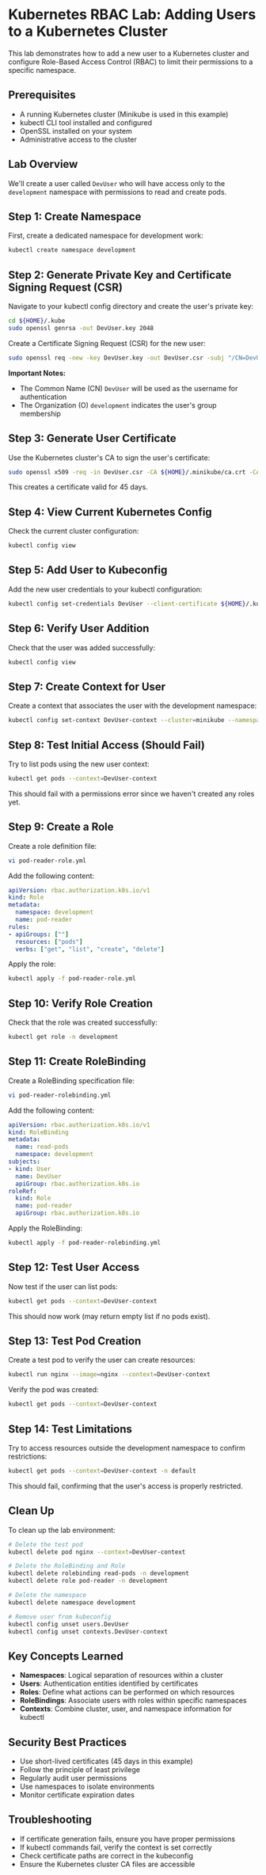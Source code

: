 # Kubernetes RBAC Lab: Adding Users to a Kubernetes Cluster

This lab demonstrates how to add a new user to a Kubernetes cluster and configure Role-Based Access Control (RBAC) to limit their permissions to a specific namespace.

## Prerequisites

- A running Kubernetes cluster (Minikube is used in this example)
- kubectl CLI tool installed and configured
- OpenSSL installed on your system
- Administrative access to the cluster

## Lab Overview

We'll create a user called `DevUser` who will have access only to the `development` namespace with permissions to read and create pods.

## Step 1: Create Namespace

First, create a dedicated namespace for development work:

```bash
kubectl create namespace development
```

## Step 2: Generate Private Key and Certificate Signing Request (CSR)

Navigate to your kubectl config directory and create the user's private key:

```bash
cd ${HOME}/.kube
sudo openssl genrsa -out DevUser.key 2048
```

Create a Certificate Signing Request (CSR) for the new user:

```bash
sudo openssl req -new -key DevUser.key -out DevUser.csr -subj "/CN=DevUser/O=development"
```

**Important Notes:**
- The Common Name (CN) `DevUser` will be used as the username for authentication
- The Organization (O) `development` indicates the user's group membership

## Step 3: Generate User Certificate

Use the Kubernetes cluster's CA to sign the user's certificate:

```bash
sudo openssl x509 -req -in DevUser.csr -CA ${HOME}/.minikube/ca.crt -CAkey ${HOME}/.minikube/ca.key -CAcreateserial -out DevUser.crt -days 45
```

This creates a certificate valid for 45 days.

## Step 4: View Current Kubernetes Config

Check the current cluster configuration:

```bash
kubectl config view
```

## Step 5: Add User to Kubeconfig

Add the new user credentials to your kubectl configuration:

```bash
kubectl config set-credentials DevUser --client-certificate ${HOME}/.kube/DevUser.crt --client-key ${HOME}/.kube/DevUser.key
```

## Step 6: Verify User Addition

Check that the user was added successfully:

```bash
kubectl config view
```

## Step 7: Create Context for User

Create a context that associates the user with the development namespace:

```bash
kubectl config set-context DevUser-context --cluster=minikube --namespace=development --user=DevUser
```

## Step 8: Test Initial Access (Should Fail)

Try to list pods using the new user context:

```bash
kubectl get pods --context=DevUser-context
```

This should fail with a permissions error since we haven't created any roles yet.

## Step 9: Create a Role

Create a role definition file:

```bash
vi pod-reader-role.yml
```

Add the following content:

```yaml
apiVersion: rbac.authorization.k8s.io/v1
kind: Role
metadata:
  namespace: development
  name: pod-reader
rules:
- apiGroups: [""]
  resources: ["pods"]
  verbs: ["get", "list", "create", "delete"]
```

Apply the role:

```bash
kubectl apply -f pod-reader-role.yml
```

## Step 10: Verify Role Creation

Check that the role was created successfully:

```bash
kubectl get role -n development
```

## Step 11: Create RoleBinding

Create a RoleBinding specification file:

```bash
vi pod-reader-rolebinding.yml
```

Add the following content:

```yaml
apiVersion: rbac.authorization.k8s.io/v1
kind: RoleBinding
metadata:
  name: read-pods
  namespace: development
subjects:
- kind: User
  name: DevUser
  apiGroup: rbac.authorization.k8s.io
roleRef:
  kind: Role
  name: pod-reader
  apiGroup: rbac.authorization.k8s.io
```

Apply the RoleBinding:

```bash
kubectl apply -f pod-reader-rolebinding.yml
```

## Step 12: Test User Access

Now test if the user can list pods:

```bash
kubectl get pods --context=DevUser-context
```

This should now work (may return empty list if no pods exist).

## Step 13: Test Pod Creation

Create a test pod to verify the user can create resources:

```bash
kubectl run nginx --image=nginx --context=DevUser-context
```

Verify the pod was created:

```bash
kubectl get pods --context=DevUser-context
```

## Step 14: Test Limitations

Try to access resources outside the development namespace to confirm restrictions:

```bash
kubectl get pods --context=DevUser-context -n default
```

This should fail, confirming that the user's access is properly restricted.

## Clean Up

To clean up the lab environment:

```bash
# Delete the test pod
kubectl delete pod nginx --context=DevUser-context

# Delete the RoleBinding and Role
kubectl delete rolebinding read-pods -n development
kubectl delete role pod-reader -n development

# Delete the namespace
kubectl delete namespace development

# Remove user from kubeconfig
kubectl config unset users.DevUser
kubectl config unset contexts.DevUser-context
```

## Key Concepts Learned

- **Namespaces**: Logical separation of resources within a cluster
- **Users**: Authentication entities identified by certificates
- **Roles**: Define what actions can be performed on which resources
- **RoleBindings**: Associate users with roles within specific namespaces
- **Contexts**: Combine cluster, user, and namespace information for kubectl

## Security Best Practices

- Use short-lived certificates (45 days in this example)
- Follow the principle of least privilege
- Regularly audit user permissions
- Use namespaces to isolate environments
- Monitor certificate expiration dates

## Troubleshooting

- If certificate generation fails, ensure you have proper permissions
- If kubectl commands fail, verify the context is set correctly
- Check certificate paths are correct in the kubeconfig
- Ensure the Kubernetes cluster CA files are accessible